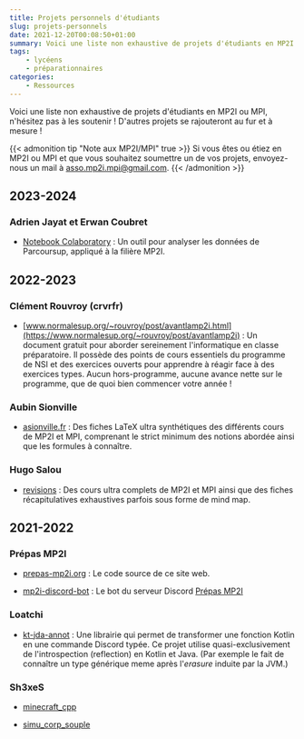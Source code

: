 ```yaml
---
title: Projets personnels d'étudiants
slug: projets-personnels
date: 2021-12-20T00:08:50+01:00
summary: Voici une liste non exhaustive de projets d'étudiants en MP2I ou MPI, n'hésitez pas à les soutenir ! D'autres projets se rajouteront au fur et à mesure ; n'hésitez pas à nous contacter pour y faire figurer le vôtre.
tags:
    - lycéens
    - préparationnaires
categories:
    - Ressources
---
```


Voici une liste non exhaustive de projets d'étudiants en MP2I ou MPI, n'hésitez pas à les soutenir ! D'autres projets se rajouteront au fur et à mesure !

{{< admonition tip "Note aux MP2I/MPI" true >}}
Si vous êtes ou étiez en MP2I ou MPI et que vous souhaitez soumettre un de vos projets, envoyez-nous un mail à [asso.mp2i.mpi@gmail.com](mailto:asso.mp2i.mpi@gmail.com).
{{< /admonition >}}

## 2023-2024

### Adrien Jayat et Erwan Coubret

- [Notebook Colaboratory](https://colab.research.google.com/drive/1dFDHVpDT78Z5cL08kRvnZQrT5cIc8o1I#scrollTo=p7d_m-SJZaeN) : Un outil pour analyser les données de Parcoursup, appliqué à la filière MP2I.

## 2022-2023

### Clément Rouvroy (crvrfr)

- [www.normalesup.org/~rouvroy/post/avantlamp2i.html](https://www.normalesup.org/~rouvroy/post/avantlamp2i) : Un document gratuit pour aborder sereinement l'informatique en classe préparatoire. Il possède des points de cours essentiels du programme de NSI et des exercices ouverts pour apprendre à réagir face à des exercices types. Aucun hors-programme, aucune avance nette sur le programme, que de quoi bien commencer votre année !

### Aubin Sionville

- [asionville.fr](http://asionville.fr/mpi/fiches/) : Des fiches LaTeX ultra synthétiques des différents cours de MP2I et MPI, comprenant le strict minimum des notions abordée ainsi que les formules à connaître.

### Hugo Salou

- [revisions](http://167.99.84.84/revisions) : Des cours ultra complets de MP2I et MPI ainsi que des fiches récapitulatives exhaustives parfois sous forme de mind map.

## 2021-2022

### Prépas MP2I

- [prepas-mp2i.org](https://github.com/prepas-mpi/prepas-mp2i.org) : Le code source de ce site web.

- [mp2i-discord-bot](https://github.com/prepas-mpi/mp2i-discord-bot) : Le bot du serveur Discord [Prépas MP2I](https://discord.gg/w4ugrwy84w)

### Loatchi

- [kt-jda-annot](https://github.com/Loatchi/kt-jda-annot) : Une librairie qui permet de transformer une fonction Kotlin en une commande Discord typée. Ce projet utilise quasi-exclusivement de l'introspection (reflection) en Kotlin et Java.
(Par exemple le fait de connaître un type générique meme après l'*erasure* induite par la JVM.)

### Sh3xeS

- [minecraft_cpp](https://github.com/Sh3xe/minecraft_cpp)

- [simu_corp_souple](https://github.com/Sh3xe/simu_corp_souple)
